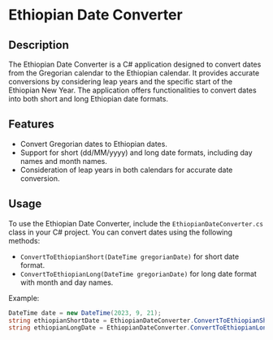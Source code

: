 ﻿# Ethiopian Date Converter

## Description

The Ethiopian Date Converter is a C# application designed to convert dates from the Gregorian calendar to the Ethiopian calendar. It provides accurate conversions by considering leap years and the specific start of the Ethiopian New Year. The application offers functionalities to convert dates into both short and long Ethiopian date formats.

## Features

- Convert Gregorian dates to Ethiopian dates.
- Support for short (dd/MM/yyyy) and long date formats, including day names and month names.
- Consideration of leap years in both calendars for accurate date conversion.

## Usage

To use the Ethiopian Date Converter, include the `EthiopianDateConverter.cs` class in your C# project. You can convert dates using the following methods:

- `ConvertToEthiopianShort(DateTime gregorianDate)` for short date format.
- `ConvertToEthiopianLong(DateTime gregorianDate)` for long date format with month and day names.

Example:
```csharp
DateTime date = new DateTime(2023, 9, 21);
string ethiopianShortDate = EthiopianDateConverter.ConvertToEthiopianShort(date);
string ethiopianLongDate = EthiopianDateConverter.ConvertToEthiopianLong(date);
